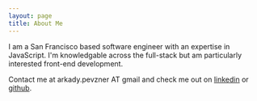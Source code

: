 ```yaml
---
layout: page
title: About Me
---
```


I am a San Francisco based software engineer with an expertise in JavaScript. I'm knowledgable across the full-stack but am particularly interested front-end development.

Contact me at arkady.pevzner AT gmail and check me out on [linkedin](http://www.linkedin.com/in/arkadyp) or [github](http://www.github.com/arkadyp).
